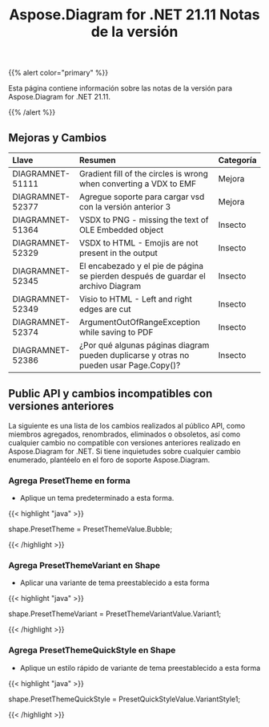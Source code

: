 ﻿---
title: Aspose.Diagram for .NET 21.11 Notas de la versión
type: docs
weight: 2
url: /es/net/aspose-diagram-for-net-21-11-release-notes/
---
{{% alert color="primary" %}} 

Esta página contiene información sobre las notas de la versión para Aspose.Diagram for .NET 21.11.

{{% /alert %}} 
## **Mejoras y Cambios**

|**Llave**|**Resumen**|**Categoría**|
|:- |:- |:- |
|DIAGRAMNET-51111|Gradient fill of the circles is wrong when converting a VDX to EMF|Mejora|
|DIAGRAMNET-52377|Agregue soporte para cargar vsd con la versión anterior 3|Mejora|
|DIAGRAMNET-51364|VSDX to PNG - missing the text of OLE Embedded object|Insecto|
|DIAGRAMNET-52329|VSDX to HTML - Emojis are not present in the output|Insecto|
|DIAGRAMNET-52345|El encabezado y el pie de página se pierden después de guardar el archivo Diagram|Insecto|
|DIAGRAMNET-52349|Visio to HTML - Left and right edges are cut|Insecto|
|DIAGRAMNET-52374|ArgumentOutOfRangeException while saving to PDF|Insecto|
|DIAGRAMNET-52386|¿Por qué algunas páginas diagram pueden duplicarse y otras no pueden usar Page.Copy()?|Insecto|

## **Public API y cambios incompatibles con versiones anteriores**
La siguiente es una lista de los cambios realizados al público API, como miembros agregados, renombrados, eliminados o obsoletos, así como cualquier cambio no compatible con versiones anteriores realizado en Aspose.Diagram for .NET. Si tiene inquietudes sobre cualquier cambio enumerado, plantéelo en el foro de soporte Aspose.Diagram.


### **Agrega PresetTheme en forma**
- Aplique un tema predeterminado a esta forma.

{{< highlight "java" >}}

shape.PresetTheme = PresetThemeValue.Bubble;

{{< /highlight >}}


### **Agrega PresetThemeVariant en Shape**
- Aplicar una variante de tema preestablecido a esta forma

{{< highlight "java" >}}

shape.PresetThemeVariant = PresetThemeVariantValue.Variant1;

{{< /highlight >}}

### **Agrega PresetThemeQuickStyle en Shape**
- Aplique un estilo rápido de variante de tema preestablecido a esta forma

{{< highlight "java" >}}

 shape.PresetThemeQuickStyle = PresetQuickStyleValue.VariantStyle1;

{{< /highlight >}}
